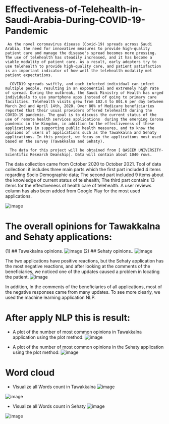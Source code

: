 # Effectiveness-of-Telehealth-in-Saudi-Arabia-During-COVID-19-Pandemic

     As the novel coronavirus disease (Covid-19) spreads across Saudi Arabia, the need for innovative measures to provide high-quality patient care and manage the disease's spread becomes more pressing. The use of telehealth has steadily increased, and it has become a viable modality of patient care. As a result, early adopters try to use telehealth to provide high-quality care, and patient satisfaction is an important indicator of how well the telehealth modality met patient expectations.
     
      COVID19 spreads swiftly, and each infected individual can infect multiple people, resulting in an exponential and extremely high rate of spread. During the outbreak, the Saudi Ministry of Health has urged individuals to use smartphone apps instead of going to primary care facilities. Telehealth visits grew from 102.4 to 801.6 per day between March 2nd and April 14th, 2020. Over 80% of Medicare beneficiaries reported that their usual providers offered telehealth during the COVID-19 pandemic. The goal is to discuss the current status of the use of remote health services applications  during the emerging Corona pandemic in the Kingdom, in addition to the effectiveness of these applications in supporting public health measures, and to know the opinions of users of applications such as the Tawakkalna and Sehaty applications. In this project, we focus on the applications most used based on the survey (Tawakkalna and Sehaty).
      
      The data for this project will be obtained from [ QASEEM UNIVERSITY-Scientific Research Deanship]. Data will contain about 1040 rows. 
The data collection came from October 2020 to October 2021. Tool of data collection: it includes three main parts which the first part included 4 items regarding Socio Demographic data; The second part included 9 items about the knowledge of current status of telehealth; The third part contains 13 items for the effectiveness of health care of telehealth. A user reviews column has also been added from Google Play for the most used applications.

![image](https://user-images.githubusercontent.com/50162629/143213245-d975a02f-4ab9-4bda-949d-15d120ad667b.png)

# The overall opinions for Tawakkalna and Sehaty applications:
(1) ## Tawakkalna opinions.
 ![image](https://user-images.githubusercontent.com/50162629/143214167-0532ac8a-256a-42d3-97fe-2d8357e1a473.png)
(2) ## Sehaty opinions..
![image](https://user-images.githubusercontent.com/50162629/143214326-43ea462b-d75b-4563-8c8a-2833dd1787b3.png)

The two applications have positive reactions, but the Sehaty application has the most negative reactions, and after looking at the comments of the beneficiaries, we noticed one of the updates caused a problem in locating the patient.
![image](https://user-images.githubusercontent.com/50162629/143214724-19396d05-adef-44c9-9e8d-b8cfb959adda.png)

In addition, In the comments of the beneficiaries of all applications, most of the negative responses came from many updates. To see more clearly, we used the machine learning application NLP.

# After apply NLP this is result:
-	A plot of the number of most common opinions in Tawakkalna application using the plot method:
![image](https://user-images.githubusercontent.com/50162629/143215097-0115b726-6345-4f0e-a195-d5ca36025720.png)
 
-	A plot of the number of most common opinions in the Sehaty application using the plot method:
![image](https://user-images.githubusercontent.com/50162629/143215196-b77dc606-f087-4d1d-a713-9dd56e819019.png)

# Word cloud 
-	Visualize all Words count in Tawakkalna 
![image](https://user-images.githubusercontent.com/50162629/143215396-fed1b2d9-decf-4586-b844-13427c671c34.png)

![image](https://user-images.githubusercontent.com/50162629/143215544-89e3e6b9-7ad9-4c2c-9f75-fade400f5b27.png)

-	Visualize all Words count in Sehaty
![image](https://user-images.githubusercontent.com/50162629/143215617-6baa60bb-6d85-4b6e-9a9f-736f4cecf539.png)

![image](https://user-images.githubusercontent.com/50162629/143215812-a7ceb792-580e-4ff0-a989-ae2396bad5e1.png)


 
